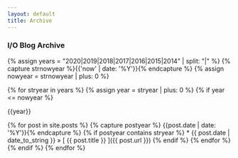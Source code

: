 ```yaml
---
layout: default
title: Archive
---
```


### I/O Blog Archive

{% assign years = "2020|2019|2018|2017|2016|2015|2014" | split: "|" %}
{% capture strnowyear %}{{'now' | date: '%Y'}}{% endcapture %}
{% assign nowyear = strnowyear | plus: 0 %}

{% for stryear in years %}
   {% assign year = stryear | plus: 0 %}
   {% if year <= nowyear %}
<br/>

<p class="sidebar_title"> {{year}}</p>
   	  {% for post in site.posts %}
	     {% capture postyear %} {{post.date | date: '%Y'}}{% endcapture %}
	     {% if postyear contains stryear %}
* {{ post.date | date_to_string }} &raquo; [ {{ post.title }} ]({{ post.url }})
         {% endif %}
      {% endfor %}
    {% endif %}
{% endfor %}

<br/>
<br/>
<br/>
<br/>
